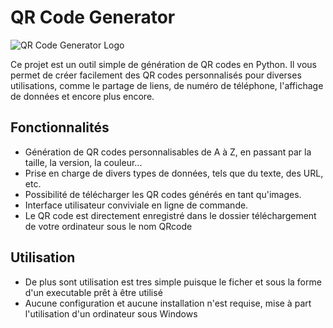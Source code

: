 # QR Code Generator

![QR Code Generator Logo](/path/to/your/logo.png)

Ce projet est un outil simple de génération de QR codes en Python. Il vous permet de créer facilement des QR codes personnalisés pour diverses utilisations, comme le partage de liens, de numéro de téléphone, l'affichage de données et encore plus encore.

## Fonctionnalités

- Génération de QR codes personnalisables de A à Z, en passant par la taille, la version, la couleur...
- Prise en charge de divers types de données, tels que du texte, des URL, etc.
- Possibilité de télécharger les QR codes générés en tant qu'images.
- Interface utilisateur conviviale en ligne de commande.
- Le QR code est directement enregistré dans le dossier téléchargement de votre ordinateur sous le nom QRcode

## Utilisation

- De plus sont utilisation est tres simple puisque le ficher et sous la forme d'un executable prêt à être utilisé
- Aucune configuration et aucune installation n'est requise, mise à part l'utilisation d'un ordinateur sous Windows 
